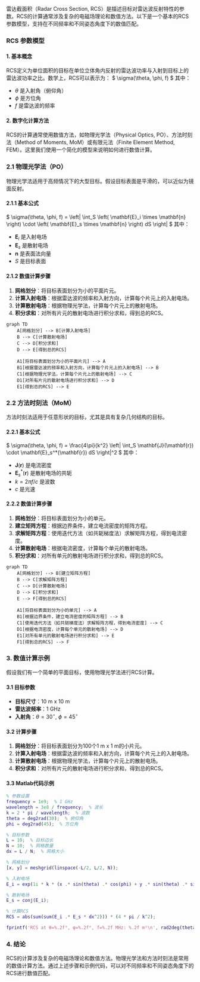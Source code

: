 雷达截面积（Radar Cross Section, RCS）是描述目标对雷达波反射特性的参数。RCS的计算通常涉及复杂的电磁场理论和数值方法。以下是一个基本的RCS参数模型，支持在不同频率和不同姿态角度下的数值匹配。

### RCS 参数模型

#### 1. 基本概念
RCS定义为单位面积的目标在单位立体角内反射的雷达波功率与入射到目标上的雷达波功率之比。数学上，RCS可以表示为：
$ \sigma(\theta, \phi, f) $
其中：

- $\theta$ 是入射角（俯仰角）
- $\phi$ 是方位角
- $f$ 是雷达波的频率

#### 2. 数字化计算方法
RCS的计算通常使用数值方法，如物理光学法（Physical Optics, PO）、方法时刻法（Method of Moments, MoM）或有限元法（Finite Element Method, FEM）。这里我们使用一个简化的模型来说明如何进行数值计算。

### 2.1 物理光学法（PO）
物理光学法适用于高频情况下的大型目标。假设目标表面是平滑的，可以近似为镜面反射。

#### 2.1.1 基本公式
$ \sigma(\theta, \phi, f) = \left| \int_S \left( \mathbf{E}_i \times \mathbf{n} \right) \cdot \left( \mathbf{E}_s \times \mathbf{n} \right) dS \right| $
其中：

- $\mathbf{E}_i$ 是入射电场
- $\mathbf{E}_s$ 是散射电场
- $\mathbf{n}$ 是表面法向量
- $S$ 是目标表面

#### 2.1.2 数值计算步骤
1. **网格划分**：将目标表面划分为小的平面片元。
2. **计算入射电场**：根据雷达波的频率和入射方向，计算每个片元上的入射电场。
3. **计算散射电场**：根据物理光学法，计算每个片元上的散射电场。
4. **积分求和**：对所有片元的散射电场进行积分求和，得到总的RCS。

```mermaid
graph TD
    A[网格划分] --> B[计算入射电场]
    B --> C[计算散射电场]
    C --> D[积分求和]
    D --> E[得到总的RCS]

    A1[将目标表面划分为小的平面片元] --> A
    B1[根据雷达波的频率和入射方向，计算每个片元上的入射电场] --> B
    C1[根据物理光学法，计算每个片元上的散射电场] --> C
    D1[对所有片元的散射电场进行积分求和] --> D
    E1[得到总的RCS] --> E
```



### 2.2 方法时刻法（MoM）
方法时刻法适用于任意形状的目标，尤其是具有复杂几何结构的目标。

#### 2.2.1 基本公式
$ \sigma(\theta, \phi, f) = \frac{4\pi}{k^2} \left| \int_S \mathbf{J}(\mathbf{r}) \cdot \mathbf{E}_s^*(\mathbf{r}) dS \right|^2 $
其中：

- $\mathbf{J}(\mathbf{r})$ 是电流密度
- $\mathbf{E}_s^*(\mathbf{r})$ 是散射电场的共轭
- $k = 2\pi f / c$ 是波数
- $c$ 是光速

#### 2.2.2 数值计算步骤
1. **网格划分**：将目标表面划分为小的单元。
2. **建立矩阵方程**：根据边界条件，建立电流密度的矩阵方程。
3. **求解矩阵方程**：使用迭代方法（如共轭梯度法）求解矩阵方程，得到电流密度。
4. **计算散射电场**：根据电流密度，计算每个单元的散射电场。
5. **积分求和**：对所有单元的散射电场进行积分求和，得到总的RCS。

```mermaid
graph TD
    A[网格划分] --> B[建立矩阵方程]
    B --> C[求解矩阵方程]
    C --> D[计算散射电场]
    D --> E[积分求和]
    E --> F[得到总的RCS]

    A1[将目标表面划分为小的单元] --> A
    B1[根据边界条件，建立电流密度的矩阵方程] --> B
    C1[使用迭代方法（如共轭梯度法）求解矩阵方程，得到电流密度] --> C
    D1[根据电流密度，计算每个单元的散射电场] --> D
    E1[对所有单元的散射电场进行积分求和] --> E
    F1[得到总的RCS] --> F
```

### 3. 数值计算示例
假设我们有一个简单的平面目标，使用物理光学法进行RCS计算。

#### 3.1 目标参数
- **目标尺寸**：10 m x 10 m
- **雷达波频率**：1 GHz
- **入射角**：$\theta = 30^\circ$, $\phi = 45^\circ$

#### 3.2 计算步骤
1. **网格划分**：将目标表面划分为100个1 m x 1 m的小片元。
2. **计算入射电场**：根据雷达波的频率和入射方向，计算每个片元上的入射电场。
3. **计算散射电场**：根据物理光学法，计算每个片元上的散射电场。
4. **积分求和**：对所有片元的散射电场进行积分求和，得到总的RCS。

#### 3.3 Matlab代码示例
```matlab
% 参数设置
frequency = 1e9;  % 1 GHz
wavelength = 3e8 / frequency;  % 波长
k = 2 * pi / wavelength;  % 波数
theta = deg2rad(30);  % 俯仰角
phi = deg2rad(45);  % 方位角

% 目标参数
L = 10;  % 目标边长
N = 10;  % 网格数量
dx = L / N;  % 网格大小

% 网格划分
[x, y] = meshgrid(linspace(-L/2, L/2, N));

% 入射电场
E_i = exp(1i * k * (x .* sin(theta) .* cos(phi) + y .* sin(theta) .* sin(phi)));

% 散射电场
E_s = conj(E_i);

% 计算RCS
RCS = abs(sum(sum(E_i .* E_s * dx^2))) * (4 * pi / k^2);

fprintf('RCS at θ=%.2f°, φ=%.2f°, f=%.2f MHz: %.2f m²\n', rad2deg(theta), rad2deg(phi), frequency/1e6, RCS);
```

### 4. 结论
RCS的计算涉及复杂的电磁场理论和数值方法。物理光学法和方法时刻法是常用的数值计算方法。通过上述步骤和示例代码，可以对不同频率和不同姿态角度下的RCS进行数值匹配。